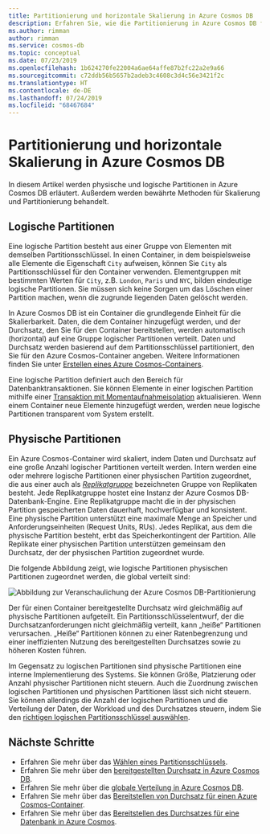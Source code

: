 ```yaml
---
title: Partitionierung und horizontale Skalierung in Azure Cosmos DB
description: Erfahren Sie, wie die Partitionierung in Azure Cosmos DB funktioniert, wie Partitionierung und Partitionsschlüssel konfiguriert werden und wie Sie den richtigen Partitionsschlüssel für Ihre Anwendung wählen.
ms.author: rimman
author: rimman
ms.service: cosmos-db
ms.topic: conceptual
ms.date: 07/23/2019
ms.openlocfilehash: 1b624270fe22004a6ae64affe87b2fc22a2e9a66
ms.sourcegitcommit: c72ddb56b5657b2adeb3c4608c3d4c56e3421f2c
ms.translationtype: HT
ms.contentlocale: de-DE
ms.lasthandoff: 07/24/2019
ms.locfileid: "68467684"
---
```

# <a name="partitioning-and-horizontal-scaling-in-azure-cosmos-db"></a>Partitionierung und horizontale Skalierung in Azure Cosmos DB

In diesem Artikel werden physische und logische Partitionen in Azure Cosmos DB erläutert. Außerdem werden bewährte Methoden für Skalierung und Partitionierung behandelt. 

## <a name="logical-partitions"></a>Logische Partitionen

Eine logische Partition besteht aus einer Gruppe von Elementen mit demselben Partitionsschlüssel. In einen Container, in dem beispielsweise alle Elemente die Eigenschaft `City` aufweisen, können Sie `City` als Partitionsschlüssel für den Container verwenden. Elementgruppen mit bestimmten Werten für `City`, z.B. `London`, `Paris` und `NYC`, bilden eindeutige logische Partitionen. Sie müssen sich keine Sorgen um das Löschen einer Partition machen, wenn die zugrunde liegenden Daten gelöscht werden.

In Azure Cosmos DB ist ein Container die grundlegende Einheit für die Skalierbarkeit. Daten, die dem Container hinzugefügt werden, und der Durchsatz, den Sie für den Container bereitstellen, werden automatisch (horizontal) auf eine Gruppe logischer Partitionen verteilt. Daten und Durchsatz werden basierend auf dem Partitionsschlüssel partitioniert, den Sie für den Azure Cosmos-Container angeben. Weitere Informationen finden Sie unter [Erstellen eines Azure Cosmos-Containers](how-to-create-container.md).

Eine logische Partition definiert auch den Bereich für Datenbanktransaktionen. Sie können Elemente in einer logischen Partition mithilfe einer [Transaktion mit Momentaufnahmeisolation](database-transactions-optimistic-concurrency.md) aktualisieren. Wenn einem Container neue Elemente hinzugefügt werden, werden neue logische Partitionen transparent vom System erstellt.

## <a name="physical-partitions"></a>Physische Partitionen

Ein Azure Cosmos-Container wird skaliert, indem Daten und Durchsatz auf eine große Anzahl logischer Partitionen verteilt werden. Intern werden eine oder mehrere logische Partitionen einer physischen Partition zugeordnet, die aus einer auch als [*Replikatgruppe*](global-dist-under-the-hood.md) bezeichneten Gruppe von Replikaten besteht. Jede Replikatgruppe hostet eine Instanz der Azure Cosmos DB-Datenbank-Engine. Eine Replikatgruppe macht die in der physischen Partition gespeicherten Daten dauerhaft, hochverfügbar und konsistent. Eine physische Partition unterstützt eine maximale Menge an Speicher und Anforderungseinheiten (Request Units, RUs). Jedes Replikat, aus dem die physische Partition besteht, erbt das Speicherkontingent der Partition. Alle Replikate einer physischen Partition unterstützen gemeinsam den Durchsatz, der der physischen Partition zugeordnet wurde. 

Die folgende Abbildung zeigt, wie logische Partitionen physischen Partitionen zugeordnet werden, die global verteilt sind:

![Abbildung zur Veranschaulichung der Azure Cosmos DB-Partitionierung](./media/partition-data/logical-partitions.png)

Der für einen Container bereitgestellte Durchsatz wird gleichmäßig auf physische Partitionen aufgeteilt. Ein Partitionsschlüsselentwurf, der die Durchsatzanforderungen nicht gleichmäßig verteilt, kann „heiße“ Partitionen verursachen. „Heiße“ Partitionen können zu einer Ratenbegrenzung und einer ineffizienten Nutzung des bereitgestellten Durchsatzes sowie zu höheren Kosten führen.

Im Gegensatz zu logischen Partitionen sind physische Partitionen eine interne Implementierung des Systems. Sie können Größe, Platzierung oder Anzahl physischer Partitionen nicht steuern. Auch die Zuordnung zwischen logischen Partitionen und physischen Partitionen lässt sich nicht steuern. Sie können allerdings die Anzahl der logischen Partitionen und die Verteilung der Daten, der Workload und des Durchsatzes steuern, indem Sie den [richtigen logischen Partitionsschlüssel auswählen](partitioning-overview.md#choose-partitionkey).

## <a name="next-steps"></a>Nächste Schritte

* Erfahren Sie mehr über das [Wählen eines Partitionsschlüssels](partitioning-overview.md#choose-partitionkey).
* Erfahren Sie mehr über den [bereitgestellten Durchsatz in Azure Cosmos DB](request-units.md).
* Erfahren Sie mehr über die [globale Verteilung in Azure Cosmos DB](distribute-data-globally.md).
* Erfahren Sie mehr über das [Bereitstellen von Durchsatz für einen Azure Cosmos-Container](how-to-provision-container-throughput.md).
* Erfahren Sie mehr über das [Bereitstellen des Durchsatzes für eine Datenbank in Azure Cosmos](how-to-provision-database-throughput.md).
